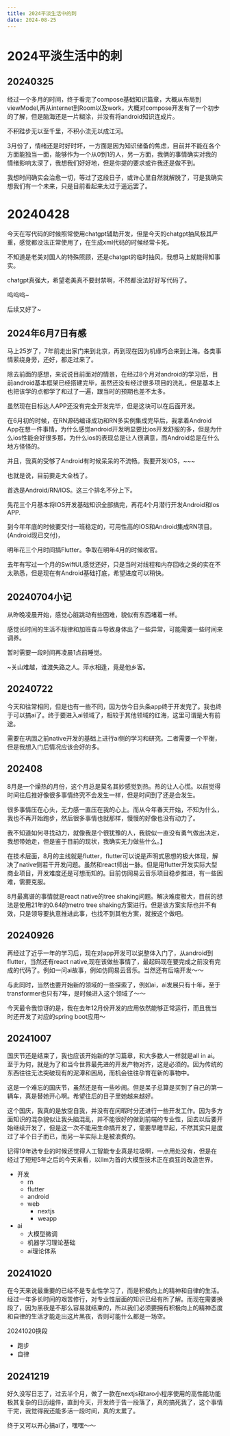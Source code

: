 ```yaml
---
title: 2024平淡生活中的刺
date: 2024-08-25
---
```


# 2024平淡生活中的刺

## 20240325

经过一个多月的时间，终于看完了compose基础知识篇章，大概从布局到viewModel,再从internet到Room以及work，大概对compose开发有了一个初步的了解，但是脑海还是一片糊涂，并没有将android知识连成片。

不积跬步无以至千里，不积小流无以成江河。

3月份了，情绪还是时好时坏，一方面是因为知识储备的焦虑，目前并不能在各个方面能独当一面，能够作为一个从0到1的人，另一方面，我俩的事情确实对我的情绪影响太深了，我想我们好好地，但是你提的要求或许我还是做不到。

我想时间确实会治愈一切，等过了这段日子，或许心里自然就解脱了，可是我确实想我们有一个未来，只是目前看起来太过于遥远罢了。

# 20240428

今天在写代码的时候照常使用chatgpt辅助开发，但是今天的chatgpt抽风极其严重，感觉都没法正常使用了，在生成xml代码的时候经常卡死。

不知道是老美对国人的特殊照顾，还是chatgpt的临时抽风，我想马上就能得知事实。

chatgpt真强大，希望老美真不要封禁啊，不然都没法好好写代码了。

呜呜呜~

后续又好了~

## 2024年6月7日有感

马上25岁了，7年前走出家门来到北京，再到现在因为机缘巧合来到上海。各类事情萦绕身旁，还好，都走过来了。

除去前面的感想，来说说目前面对的情景，在经过8个月对android的学习后，目前android基本框架已经搭建完毕，虽然还没有经过很多项目的洗礼，但是基本上也把该学的点都学了和过了一遍，跟当时的预期也差不太多。

虽然现在目标达人APP还没有完全开发完毕，但是这块可以在后面开发。

在6月初的时候，在RN源码编译成功和RN多实例集成完毕后，我拿着Android App在想一件事情，为什么感觉android开发明显要比ios开发舒服的多，但是为什么ios性能会好很多那，为什么ios的表现总是让人很满意，而Android总是在什么地方怪怪的。

并且，我真的受够了Android有时候呆呆的不流畅。我要开发IOS，~~~

也就是说，目前要走大全栈了。

首选是Android/RN/IOS。这三个排名不分上下。

先花三个月基本将IOS开发基础知识全部搞完，再花4个月潜行开发Android和Ios APP.

到今年年底的时候要交付一班稳定的，可用性高的IOS和Android集成RN项目。(Android现已交付)，

明年花三个月时间搞Flutter。争取在明年4月的时候收官。

去年有写过一个月的SwiftUI,感觉还好，只是当时对线程和内存回收之类的实在不太熟悉，但是现在有Android基础打底，希望进度可以稍快。

## 20240704小记

从昨晚凌晨开始，感觉心脏跳动有些困难，貌似有东西堵着一样。

感觉长时间的生活不规律和加班奋斗导致身体出了一些异常，可能需要一些时间来调养。

暂时需要一段时间再凌晨1点前睡觉。

~关山难越，谁渡失路之人。萍水相逢，竟是他乡客。

## 20240722

今天和往常相同，但是也有一些不同，因为仿今日头条app终于开发完了。我也终于可以搞ai了。终于要进入ai领域了，相较于其他领域的红海，这里可谓是大有前途。

需要在巩固之前native开发的基础上进行ai侧的学习和研究。二者需要一个平衡，但是我想入门后情况应该会好的多。

## 202408

8月是一个燥热的月份，这个月总是莫名其妙感觉到热。热的让人心慌。以前觉得时间往后推好像很多事情终究不会发生一样，但是时间到了还是会发生。

很多事情压在心头，无力感一直压在我的心上。而从今年春天开始，不知为什么，我也不再开始跑步，然后很多事情也就那样，慢慢的好像也没有动力了。

我不知道如何寻找动力，就像我是个很犹豫的人，我貌似一直没有勇气做出决定，我想带她走，但是鉴于目前的现状，我确实无力做些什么。】

在技术层面，8月的主线就是flutter，flutter可以说是声明式思想的极大体现，解决了native侧若干开发问题。虽然和react师出一脉。但是用flutter开发实际大型商业项目，开发难度还是可想而知的。目前仿网易云音乐项目稳步推进，有一些困难，需要克服。

8月最离谱的事情就是react native的tree shaking问题。解决难度极大，目前的想法是使用21年的0.64的metro tree shaking方案进行。但是该方案实际也并不有效，只是领导要执意推进此事，也找不到其他方案，就按这个做吧。

## 20240926

再经过了近乎一年的学习后，现在对app开发可以说整体入门了，从android到flutter，当然还有react native,现在该做些事情了，最起码现在要完成之前没有完成的代码了。例如一问ai故事，例如仿网易云音乐。当然还有后端开发～～

与此同时，当然也要开始新的领域的一些探索了，例如ai，ai发展只有十年，至于transformer也只有7年，是时候进入这个领域了～～

今天最令我惊讶的是，我在去年12月份开发的应用依然能够正常运行，而且我当时还开发了对应的spring boot应用～

## 20241007

国庆节还是结束了，我也应该开始新的学习篇章，和大多数人一样就是all in ai。至于为何，就是为了和当今世界最先进的开发产物对齐，这是必须的。因为传统的东西往往无法突破现有的泥潭和困局，而机会往往孕育在新的事物中。

这是一个难忘的国庆节，虽然还是有一些吵闹。但是呆子总算是买到了自己的第一辆车，真是替她开心啊。希望往后的日子里她越来越好。

这个国庆，我真的是放空自我，并没有在闲暇时分还进行一些开发工作。因为多方面知识的混杂貌似让我头脑混乱，并不能很好的做到前端的专业性，回去以后要开始继续开发了，但是这一次不能用生命搞开发了，需要早睡早起，不然其实只是度过了半个日子而已，而另一半实际上是被浪费的。

记得19年选专业的时候还觉得人工智能专业真是垃圾啊，一点用处没有，但是在经过了短短5年之后的今天来看，以llm为首的大模型技术正在疯狂的改造世界。

-   开发
    -   rn
    -   flutter
    -   android
    -   web
        -   nextjs
        -   weapp
-   ai
    -   大模型微调
    -   机器学习理论基础
    -   ai理论体系

## 20241020

在今天来说最重要的已经不是专业性学习了，而是积极向上的精神和自律的生活。经过一年多长时间的艰苦修行，对专业性层面的知识已经有所了解。而现在需要换段了，因为黑夜是不那么容易就结束的，所以我们必须要拥有积极向上的精神态度和自律的生活才能走出这片黑夜，否则可能什么都是一场空。

20241020换段

-   跑步
-   自律

## 20241219

好久没写日志了，过去半个月，做了一款在nextjs和taro小程序使用的高性能功能极其复杂的日历组件，直到今天，开发终于告一段落了，真的搞死我了，这个事情干完，我觉得我还能多活一段时间，真的太累了。

终于又可以开心搞ai了，嘿嘿～～